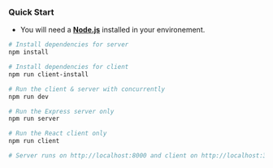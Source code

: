 
### Quick Start

- You will need a <a href="https://nodejs.org/en/download/" target="_blank">**Node.js**</a> installed in your environement.

```bash
# Install dependencies for server
npm install

# Install dependencies for client
npm run client-install

# Run the client & server with concurrently
npm run dev

# Run the Express server only
npm run server

# Run the React client only
npm run client

# Server runs on http://localhost:8000 and client on http://localhost:3000
```
